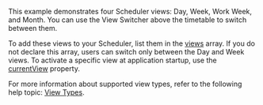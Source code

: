 This example demonstrates four Scheduler views: Day, Week, Work Week, and Month. You can use the View Switcher above the timetable to switch between them.
<!--split-->

To add these views to your Scheduler, list them in the [views](/Documentation/ApiReference/UI_Components/dxScheduler/Configuration/views/) array. If you do not declare this array, users can switch only between the Day and Week views. To activate a specific view at application startup, use the [currentView](/Documentation/ApiReference/UI_Components/dxScheduler/Configuration/#currentView) property.

For more information about supported view types, refer to the following help topic: [View Types](/Documentation/Guide/UI_Components/Scheduler/Views/View_Types/). 
